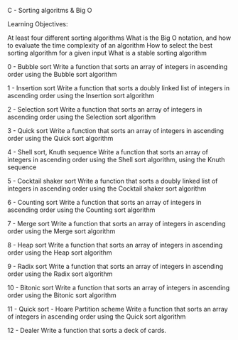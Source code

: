 C - Sorting algoritms & Big O

Learning Objectives:

At least four different sorting algorithms
What is the Big O notation, and how to evaluate the time complexity of an algorithm
How to select the best sorting algorithm for a given input
What is a stable sorting algorithm

0 - Bubble sort
        Write a function that sorts an array of integers in ascending order using the Bubble sort algorithm

1 - Insertion sort
        Write a function that sorts a doubly linked list of integers in ascending order using the Insertion sort algorithm

2 - Selection sort
        Write a function that sorts an array of integers in ascending order using the Selection sort algorithm

3 - Quick sort
        Write a function that sorts an array of integers in ascending order using the Quick sort algorithm

4 - Shell sort, Knuth sequence
        Write a function that sorts an array of integers in ascending order using the Shell sort algorithm, using the Knuth sequence

5 - Cocktail shaker sort
        Write a function that sorts a doubly linked list of integers in ascending order using the Cocktail shaker sort algorithm

6 - Counting sort
        Write a function that sorts an array of integers in ascending order using the Counting sort algorithm

7 - Merge sort
        Write a function that sorts an array of integers in ascending order using the Merge sort algorithm

8 - Heap sort
        Write a function that sorts an array of integers in ascending order using the Heap sort algorithm

9 - Radix sort
        Write a function that sorts an array of integers in ascending order using the Radix sort algorithm

10 - Bitonic sort
        Write a function that sorts an array of integers in ascending order using the Bitonic sort algorithm

11 - Quick sort - Hoare Partition scheme
        Write a function that sorts an array of integers in ascending order using the Quick sort algorithm

12 - Dealer
        Write a function that sorts a deck of cards.
